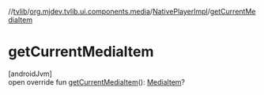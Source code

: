 //[tvlib](../../../index.md)/[org.mjdev.tvlib.ui.components.media](../index.md)/[NativePlayerImpl](index.md)/[getCurrentMediaItem](get-current-media-item.md)

# getCurrentMediaItem

[androidJvm]\
open override fun [getCurrentMediaItem](get-current-media-item.md)(): [MediaItem](https://developer.android.com/reference/kotlin/androidx/media3/common/MediaItem.html)?

